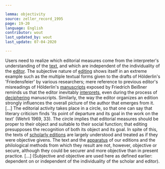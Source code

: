 ```yaml
---

lemma: objectivity
source: zeller_record_1995
page: 19-20
language: English
contributor: wout
last_updated_by: wout
last_update: 07-04-2020

---
```


Users need to realize which editorial measures come from the interpreter's understanding of the [text](text.html), and which are independent of the individuality of the [editor](editorScholarly.html). The subjective nature of [editing](editingScholarly.html) shows itself in an extreme example such as the multiple textual forms given to the drafts of Hölderlin's 'Friedensfeier' by various researchers; mere reference to previous editor's misreadings of Hölderlin's [manuscripts](manuscript.html) exposed by Friedrich Beißner reminds us that the editor inevitably [interprets](interpretation.html), even during the process of [deciphering](deciphering.html) manuscripts. Similarly, the way the editor organizes an edition strongly influences the overall picture of the author that emerges from it. [...] The editorial activity takes place in a circle, so that one can say that literary criticism finds 'its point of departure and its goal in the work on the text' (Wehrli 1969, 33). The circle implies that editorial measures should be proper to their object and suitable to their social function; that editing presupposes the recognition of both its object and its goal. In spite of this, the texts of [scholarly editions](editionScholarly.html) are largely understood and treated as if they were objective givens. The text and the [apparatus](apparatusCritical.html) of our editions and the philological methods from which they result are not, however, objective or secure, although they could be securer and more objective than in present practice. [...] (Subjective and objective are used here as defined earlier: dependent on or independent of the individuality of the scholar and editor).
